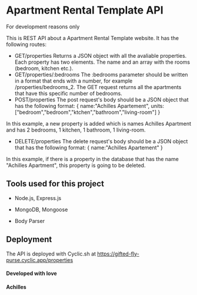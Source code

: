 # Apartment Rental Template API

For development reasons only

This is REST API about a Apartment Rental Template website. It has the following routes:

- GET/properties
  Returns a JSON object with all the avaliable properties. Each property has two elements. The name and an array with the rooms (bedroom, kitchen etc.).
- GET/properties/:bedrooms
  The :bedrooms parameter should be written in a format that ends with a number, for example /properties/bedrooms_2. The GET request returns all the apartments that have this specific number of bedrooms.
- POST/properties
  The post request's body should be a JSON object that has the following format:
  {
  name:"Achilles Apartement",
  units:["bedroom","bedroom","ktchen","bathroom","living-room"]
  }

In this example, a new property is added which is names Achilles Apartment and has 2 bedrooms, 1 kitchen, 1 bathroom, 1 living-room.

- DELETE/properties
  The delete request's body should be a JSON object that has the following format:
  {
  name:"Achilles Apartement"
  }

In this example, if there is a property in the database that has the name "Achilles Apartment", this property is going to be deleted.

## Tools used for this project

- Node.js, Express.js

- MongoDB, Mongoose

- Body Parser

## Deployment

The API is deployed with Cyclic.sh at https://gifted-fly-purse.cyclic.app/properties

#### Developed with love

#### Achilles
